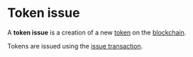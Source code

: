 # Token issue

A **token issue** is a creation of a new [token](/blockchain/token.md) on the [blockchain](/blockchain/blockchain.md).

Tokens are issued using the [issue transaction](/blockchain/transaction-type/issue-transaction.md).
